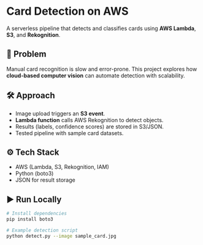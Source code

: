# Card Detection on AWS

A serverless pipeline that detects and classifies cards using **AWS Lambda**, **S3**, and **Rekognition**.

## 🚩 Problem
Manual card recognition is slow and error-prone. This project explores how **cloud-based computer vision** can automate detection with scalability.

## 🛠️ Approach
- Image upload triggers an **S3 event**.
- **Lambda function** calls AWS Rekognition to detect objects.
- Results (labels, confidence scores) are stored in S3/JSON.
- Tested pipeline with sample card datasets.

## ⚙️ Tech Stack
- AWS (Lambda, S3, Rekognition, IAM)
- Python (boto3)
- JSON for result storage

## ▶️ Run Locally
```bash
# Install dependencies
pip install boto3

# Example detection script
python detect.py --image sample_card.jpg
